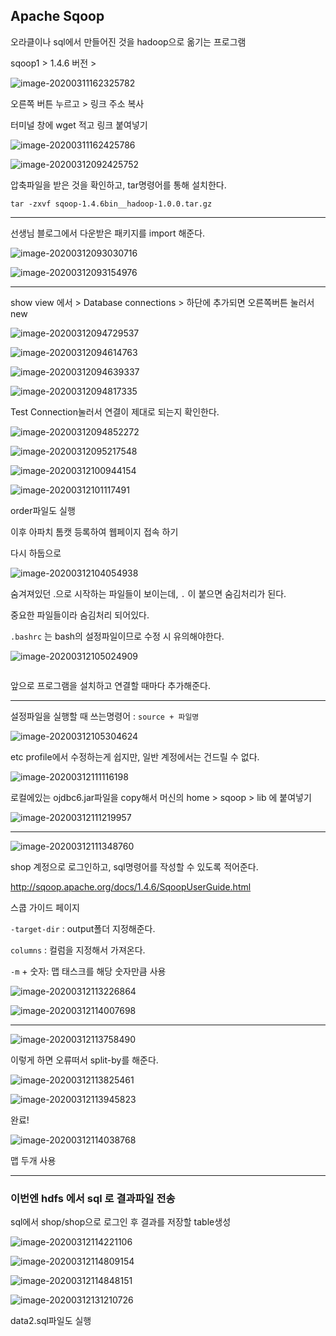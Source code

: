 ## Apache Sqoop



오라클이나 sql에서 만들어진 것을 hadoop으로 옮기는 프로그램





sqoop1 > 1.4.6 버전  > 

![image-20200311162325782](C:\Users\student\AppData\Roaming\Typora\typora-user-images\image-20200311162325782.png)

오른쪽 버튼 누르고 > 링크 주소 복사

터미널 창에 wget 적고 링크 붙여넣기

![image-20200311162425786](C:\Users\student\AppData\Roaming\Typora\typora-user-images\image-20200311162425786.png)

![image-20200312092425752](C:\Users\student\AppData\Roaming\Typora\typora-user-images\image-20200312092425752.png)

압축파일을 받은 것을 확인하고, tar명령어를 통해 설치한다.

```
tar -zxvf sqoop-1.4.6bin__hadoop-1.0.0.tar.gz
```

---



선생님 블로그에서 다운받은 패키지를 import 해준다.

![image-20200312093030716](C:\Users\student\AppData\Roaming\Typora\typora-user-images\image-20200312093030716.png)

![image-20200312093154976](C:\Users\student\AppData\Roaming\Typora\typora-user-images\image-20200312093154976.png)



---

show view 에서 > Database connections > 하단에 추가되면 오른쪽버튼 눌러서 new

![image-20200312094729537](C:\Users\student\AppData\Roaming\Typora\typora-user-images\image-20200312094729537.png)





![image-20200312094614763](C:\Users\student\AppData\Roaming\Typora\typora-user-images\image-20200312094614763.png)

![image-20200312094639337](C:\Users\student\AppData\Roaming\Typora\typora-user-images\image-20200312094639337.png)

![image-20200312094817335](C:\Users\student\AppData\Roaming\Typora\typora-user-images\image-20200312094817335.png)



Test Connection눌러서 연결이 제대로 되는지 확인한다.

![image-20200312094852272](C:\Users\student\AppData\Roaming\Typora\typora-user-images\image-20200312094852272.png)

![image-20200312095217548](C:\Users\student\AppData\Roaming\Typora\typora-user-images\image-20200312095217548.png)

![image-20200312100944154](C:\Users\student\AppData\Roaming\Typora\typora-user-images\image-20200312100944154.png)

![image-20200312101117491](C:\Users\student\AppData\Roaming\Typora\typora-user-images\image-20200312101117491.png)

order파일도 실행



이후 아파치 톰캣 등록하여 웹페이지 접속 하기





다시 하둡으로

![image-20200312104054938](C:\Users\student\AppData\Roaming\Typora\typora-user-images\image-20200312104054938.png)

숨겨져있던 .으로 시작하는 파일들이 보이는데, `.` 이 붙으면 숨김처리가 된다.

중요한 파일들이라 숨김처리 되어있다.



`.bashrc` 는 bash의 설정파일이므로 수정 시 유의해야한다.

![image-20200312105024909](C:\Users\student\AppData\Roaming\Typora\typora-user-images\image-20200312105024909.png)

```

```

앞으로 프로그램을 설치하고 연결할 때마다 추가해준다. 

---

설정파일을 실행할 때 쓰는명령어 : `source + 파일명`

![image-20200312105304624](C:\Users\student\AppData\Roaming\Typora\typora-user-images\image-20200312105304624.png)

etc profile에서 수정하는게 쉽지만, 일반 계정에서는 건드릴 수 없다.



![image-20200312111116198](C:\Users\student\AppData\Roaming\Typora\typora-user-images\image-20200312111116198.png)

로컬에있는 ojdbc6.jar파일을 copy해서 머신의 home > sqoop > lib 에 붙여넣기

![image-20200312111219957](C:\Users\student\AppData\Roaming\Typora\typora-user-images\image-20200312111219957.png)

---

![image-20200312111348760](C:\Users\student\AppData\Roaming\Typora\typora-user-images\image-20200312111348760.png)

shop 계정으로 로그인하고, sql명령어를 작성할 수 있도록 적어준다. 



http://sqoop.apache.org/docs/1.4.6/SqoopUserGuide.html

스쿱 가이드 페이지

`-target-dir` : output폴더 지정해준다.

`columns` : 컬럼을 지정해서 가져온다. 

`-m` + 숫자: 맵 태스크를 해당 숫자만큼 사용 

![image-20200312113226864](C:\Users\student\AppData\Roaming\Typora\typora-user-images\image-20200312113226864.png)

![image-20200312114007698](C:\Users\student\AppData\Roaming\Typora\typora-user-images\image-20200312114007698.png)







---

![image-20200312113758490](C:\Users\student\AppData\Roaming\Typora\typora-user-images\image-20200312113758490.png)

이렇게 하면 오류떠서 split-by를 해준다.

![image-20200312113825461](C:\Users\student\AppData\Roaming\Typora\typora-user-images\image-20200312113825461.png)





![image-20200312113945823](C:\Users\student\AppData\Roaming\Typora\typora-user-images\image-20200312113945823.png)

완료!

![image-20200312114038768](C:\Users\student\AppData\Roaming\Typora\typora-user-images\image-20200312114038768.png)

맵 두개 사용

---

### 이번엔 hdfs 에서 sql 로 결과파일 전송

sql에서 shop/shop으로 로그인 후 결과를 저장할 table생성

![image-20200312114221106](C:\Users\student\AppData\Roaming\Typora\typora-user-images\image-20200312114221106.png)

![image-20200312114809154](C:\Users\student\AppData\Roaming\Typora\typora-user-images\image-20200312114809154.png)

![image-20200312114848151](C:\Users\student\AppData\Roaming\Typora\typora-user-images\image-20200312114848151.png)



![image-20200312131210726](C:\Users\student\AppData\Roaming\Typora\typora-user-images\image-20200312131210726.png)

data2.sql파일도 실행

